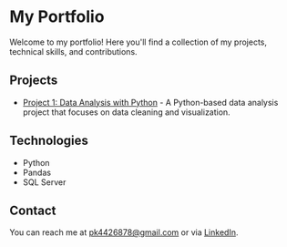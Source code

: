 # My Portfolio

Welcome to my portfolio! Here you'll find a collection of my projects, technical skills, and contributions.

## Projects
- [Project 1: Data Analysis with Python](https://github.com/pradeep121274/Covid_19_Project) - A Python-based data analysis project that focuses on data cleaning and visualization.


## Technologies
- Python
- Pandas
- SQL Server

## Contact
You can reach me at [pk4426878@gmail.com](mailto:pk4426878@gmail.com) or via [LinkedIn](https://www.linkedin.com/in/pradeep-kumar-prajapati/
).

